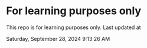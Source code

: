 # For learning purposes only
This repo is for learning purposes only.
Last updated at

Saturday, September 28, 2024 9:13:26 AM

